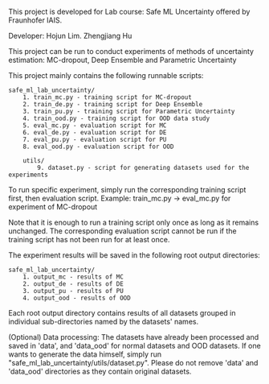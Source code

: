 This project is developed for Lab course: Safe ML Uncertainty offered by Fraunhofer IAIS.

Developer: Hojun Lim. Zhengjiang Hu

This project can be run to conduct experiments of methods of uncertainty estimation: MC-dropout, Deep Ensemble and Parametric Uncertainty

This project mainly contains the following runnable scripts:

    safe_ml_lab_uncertainty/
        1. train_mc.py - training script for MC-dropout
        2. train_de.py - training script for Deep Ensemble
        3. train_pu.py - training script for Parametric Uncertainty
        4. train_ood.py - training script for OOD data study
        5. eval_mc.py - evaluation script for MC
        6. eval_de.py - evaluation script for DE
        7. eval_pu.py - evaluation script for PU
        8. eval_ood.py - evaluation script for OOD

        utils/
            9. dataset.py - script for generating datasets used for the experiments
    
To run specific experiment, simply run the corresponding training script first, then evaluation script.
Example: train_mc.py -> eval_mc.py for experiment of MC-dropout

Note that it is enough to run a training script only once as long as it remains unchanged. 
The corresponding evaluation script cannot be run if the training script has not been run for at least once.

The experiment results will be saved in the following root output directories:

    safe_ml_lab_uncertainty/
        1. output_mc - results of MC
        2. output_de - results of DE
        3. output_pu - results of PU
        4. output_ood - results of OOD

Each root output directory contains results of all datasets grouped in individual sub-directories named by the datasets' names.
    
(Optional) Data processing: The datasets have already been processed and saved in 'data', and 'data_ood' for normal datasets and OOD datasets. 
If one wants to generate the data himself, simply run "safe_ml_lab_uncertainty/utils/dataset.py". 
Please do not remove 'data' and 'data_ood' directories as they contain original datasets.
